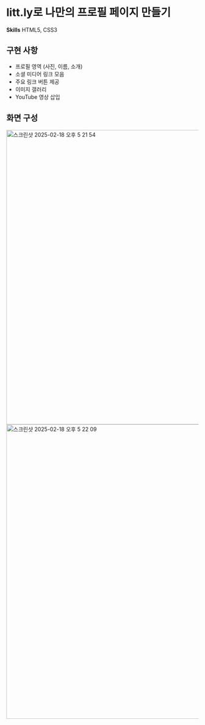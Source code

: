 # litt.ly로 나만의 프로필 페이지 만들기

**Skills** HTML5, CSS3

## 구현 사항
- 프로필 영역 (사진, 이름, 소개)
- 소셜 미디어 링크 모음
- 주요 링크 버튼 제공
- 이미지 갤러리
- YouTube 영상 삽입

## 화면 구성
<img width="772" alt="스크린샷 2025-02-18 오후 5 21 54" src="https://github.com/user-attachments/assets/741250dd-8145-4733-a02f-be47e5b8b5ea" />
<img width="772" alt="스크린샷 2025-02-18 오후 5 22 09" src="https://github.com/user-attachments/assets/524e0594-50f8-4499-8e08-8232c09ca529" />
